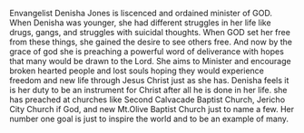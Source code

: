 <!DOCTYPE html>
<html lang="en">
  <head>
		
	
</p> 
	Envangelist Denisha Jones is liscenced and ordained minister of GOD. When Denisha was younger, she  had different
struggles in her life like drugs, gangs, and struggles with suicidal thoughts. When GOD set her free from these things,
she gained the desire to see others free. And now by the grace of god  she is preaching a powerful word of deliverance
with hopes that many would be drawn to the Lord. She aims to Minister and encourage broken hearted people and lost souls
hoping they would experience freedom and new life through Jesus Christ just as she has. Denisha feels it is her duty to 
be an instrument for Christ after all he is done in her life. she has preached at churches like Second Calvacade Baptist Church,
Jericho City Church if God, and new Mt.Olive Baptist Church just to name a few. Her number one goal is just to inspire the
world and to be an example of many.
</p>
</body>
</html>
